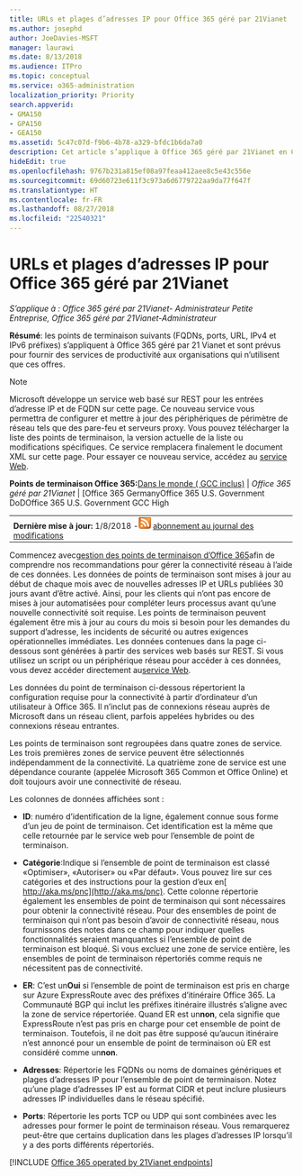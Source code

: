 ```yaml
---
title: URLs et plages d’adresses IP pour Office 365 géré par 21Vianet
ms.author: josephd
author: JoeDavies-MSFT
manager: laurawi
ms.date: 8/13/2018
ms.audience: ITPro
ms.topic: conceptual
ms.service: o365-administration
localization_priority: Priority
search.appverid:
- GMA150
- GPA150
- GEA150
ms.assetid: 5c47c07d-f9b6-4b78-a329-bfdc1b6da7a0
description: Cet article s’applique à Office 365 géré par 21Vianet en Chine. Cet article répertorie les URLs et plages d’adresses IP utilisées par Office 365 géré par 21Vianet.
hideEdit: true
ms.openlocfilehash: 9767b231a815ef08a97feaa412aee8c5e43c556e
ms.sourcegitcommit: 69d60723e611f3c973a6d6779722aa9da77f647f
ms.translationtype: HT
ms.contentlocale: fr-FR
ms.lasthandoff: 08/27/2018
ms.locfileid: "22540321"
---
```

# <a name="urls-and-ip-address-ranges-for-office-365-operated-by-21vianet"></a>URLs et plages d’adresses IP pour Office 365 géré par 21Vianet

 *S’applique à : Office 365 géré par 21Vianet- Administrateur Petite Entreprise, Office 365 géré par 21Vianet-Administrateur*

**Résumé**: les points de terminaison suivants (FQDNs, ports, URL, IPv4 et IPv6 préfixes) s’appliquent à Office 365 géré par 21 Vianet et sont prévus pour fournir des services de productivité aux organisations qui n’utilisent que ces offres.
  
> [!NOTE]
> Microsoft développe un service web basé sur REST pour les entrées d’adresse IP et de FQDN sur cette page. Ce nouveau service vous permettra de configurer et mettre à jour des périphériques de périmètre de réseau tels que des pare-feu et serveurs proxy. Vous pouvez télécharger la liste des points de terminaison, la version actuelle de la liste ou modifications spécifiques. Ce service remplacera finalement le document XML sur cette page. Pour essayer ce nouveau service, accédez au [service Web](managing-office-365-endpoints.md#webservice). 
  
 **Points de terminaison Office 365:**[Dans le monde ( GCC inclus)](urls-and-ip-address-ranges.md)  | *Office 365 géré par 21Vianet* | [Office 365 GermanyOffice 365 U.S. Government DoDOffice 365 U.S. Government GCC High
  
|||
|:-----|:-----|
|**Dernière mise à jour:** 1/8/2018 -![RSS](media/5dc6bb29-25db-4f44-9580-77c735492c4b.png) [abonnement au journal des modifications](http://go.microsoft.com/fwlink/?LinkId=536386)||

Commencez avec[gestion des points de terminaison d’Office 365](managing-office-365-endpoints.md)afin de comprendre nos recommandations pour gérer la connectivité réseau à l’aide de ces données. Les données de points de terminaison sont mises à jour au début de chaque mois avec de nouvelles adresses IP et URLs publiées 30 jours avant d’être activé. Ainsi, pour les clients qui n’ont pas encore de mises à jour automatisées pour compléter leurs processus avant qu’une nouvelle connectivité soit requise. Les points de terminaison peuvent également être mis à jour au cours du mois si besoin pour les demandes du support d’adresse, les incidents de sécurité ou autres exigences opérationnelles immédiates. Les données contenues dans la page ci-dessous sont générées à partir des services web basés sur REST. Si vous utilisez un script ou un périphérique réseau pour accéder à ces données, vous devez accéder directement au[service Web](managing-office-365-endpoints.md#webservice).

Les données du point de terminaison ci-dessous répertorient la configuration requise pour la connectivité à partir d’ordinateur d’un utilisateur à Office 365. Il n’inclut pas de connexions réseau auprès de Microsoft dans un réseau client, parfois appelées hybrides ou des connexions réseau entrantes.

Les points de terminaison sont regroupées dans quatre zones de service. Les trois premières zones de service peuvent être sélectionnés indépendamment de la connectivité. La quatrième zone de service est une dépendance courante (appelée Microsoft 365 Common et Office Online) et doit toujours avoir une connectivité de réseau.

Les colonnes de données affichées sont :

- **ID**: numéro d’identification de la ligne, également connue sous forme d’un jeu de point de terminaison. Cet identification est la même que celle retournée par le service web pour l’ensemble de point de terminaison.

- **Catégorie**:Indique si l’ensemble de point de terminaison est classé «Optimiser», «Autoriser» ou «Par défaut». Vous pouvez lire sur ces catégories et des instructions pour la gestion d’eux en[ http://aka.ms/pnc](http://aka.ms/pnc). Cette colonne répertorie également les ensembles de point de terminaison qui sont nécessaires pour obtenir la connectivité réseau. Pour des ensembles de point de terminaison qui n’ont pas besoin d’avoir de connectivité réseau, nous fournissons des notes dans ce champ pour indiquer quelles fonctionnalités seraient manquantes si l’ensemble de point de terminaison est bloqué. Si vous excluez une zone de service entière, les ensembles de point de terminaison répertoriés comme  requis ne nécessitent pas de connectivité.

- **ER**: C’est un**Oui** si l’ensemble de point de terminaison est pris en charge sur Azure ExpressRoute avec des préfixes d’itinéraire Office 365. La Communauté BGP qui inclut les préfixes itinéraire illustrés s’aligne avec la zone de service répertoriée. Quand ER est un**non**, cela signifie que ExpressRoute n’est pas pris en charge pour cet ensemble de point de terminaison. Toutefois, il ne doit pas être supposé qu’aucun itinéraire n’est annoncé pour un ensemble de point de terminaison où ER est considéré comme un**non**.

- **Adresses**: Répertorie les FQDNs ou noms de domaines génériques et plages d’adresses IP pour l’ensemble de point de terminaison. Notez qu’une plage d’adresses IP est au format CIDR et peut inclure plusieurs adresses IP individuelles dans le réseau spécifié.
 
- **Ports**: Répertorie les ports TCP ou UDP qui sont combinées avec les adresses pour former le point de terminaison réseau. Vous remarquerez peut-être que certains duplication dans les plages d’adresses IP lorsqu’il y a des ports différents répertoriés.

[!INCLUDE [Office 365 operated by 21Vianet endpoints](./includes/office-365-operated-by-21vianet-endpoints.md)]


